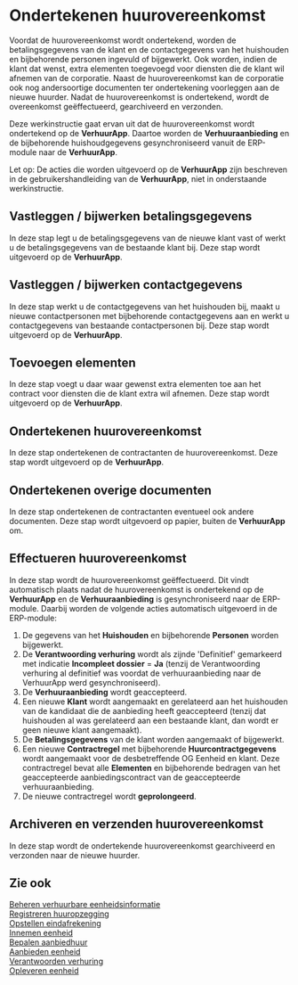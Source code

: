 # Ondertekenen huurovereenkomst

Voordat de huurovereenkomst wordt ondertekend, worden de betalingsgegevens van de klant en de contactgegevens van het huishouden en bijbehorende personen ingevuld of bijgewerkt. Ook worden, indien de klant dat wenst, extra elementen toegevoegd voor diensten die de klant wil afnemen van de corporatie. Naast de huurovereenkomst kan de corporatie ook nog andersoortige documenten ter ondertekening voorleggen aan de nieuwe huurder. Nadat de huurovereenkomst is ondertekend, wordt de overeenkomst geëffectueerd, gearchiveerd en verzonden.

Deze werkinstructie gaat ervan uit dat de huurovereenkomst wordt ondertekend op de **VerhuurApp**. Daartoe worden de **Verhuuraanbieding** en de bijbehorende huishoudgegevens gesynchroniseerd vanuit de ERP-module naar de **VerhuurApp**.

Let op: De acties die worden uitgevoerd op de **VerhuurApp** zijn beschreven in de gebruikershandleiding van de **VerhuurApp**, niet in onderstaande werkinstructie.

## Vastleggen / bijwerken betalingsgegevens

In deze stap legt u de betalingsgegevens van de nieuwe klant vast of werkt u de betalingsgegevens van de bestaande klant bij. Deze stap wordt uitgevoerd op de **VerhuurApp**.

## Vastleggen / bijwerken contactgegevens

In deze stap werkt u de contactgegevens van het huishouden bij, maakt u nieuwe contactpersonen met bijbehorende contactgegevens aan en werkt u contactgegevens van bestaande contactpersonen bij. Deze stap wordt uitgevoerd op de **VerhuurApp**.

## Toevoegen elementen

In deze stap voegt u daar waar gewenst extra elementen toe aan het contract voor diensten die de klant extra wil afnemen. Deze stap wordt uitgevoerd op de **VerhuurApp**.  

## Ondertekenen huurovereenkomst

In deze stap ondertekenen de contractanten de huurovereenkomst. Deze stap wordt uitgevoerd op de **VerhuurApp**.  

## Ondertekenen overige documenten

In deze stap ondertekenen de contractanten eventueel ook andere documenten. Deze stap wordt uitgevoerd op papier, buiten de **VerhuurApp** om.

## Effectueren huurovereenkomst

In deze stap wordt de huurovereenkomst geëffectueerd. Dit vindt automatisch plaats nadat de huurovereenkomst is ondertekend op de **VerhuurApp** en de **Verhuuraanbieding** is gesynchroniseerd naar de ERP-module. Daarbij worden de volgende acties automatisch uitgevoerd in de ERP-module:

1. De gegevens van het **Huishouden** en bijbehorende **Personen** worden bijgewerkt.
2. De **Verantwoording verhuring** wordt als zijnde 'Definitief' gemarkeerd met indicatie **Incompleet dossier** = **Ja** (tenzij de Verantwoording verhuring al definitief was voordat de verhuuraanbieding naar de VerhuurApp werd gesynchroniseerd).  
3. De **Verhuuraanbieding** wordt geaccepteerd.
4. Een nieuwe **Klant** wordt aangemaakt en gerelateerd aan het huishouden van de kandidaat die de aanbieding heeft geaccepteerd (tenzij dat huishouden al was gerelateerd aan een bestaande klant, dan wordt er geen nieuwe klant aangemaakt).  
5. De **Betalingsgegevens** van de klant worden aangemaakt of bijgewerkt.
6. Een nieuwe **Contractregel** met bijbehorende **Huurcontractgegevens** wordt aangemaakt voor de desbetreffende OG Eenheid en klant. Deze contractregel bevat alle **Elementen** en bijbehorende bedragen van het geaccepteerde aanbiedingscontract van de geaccepteerde verhuuraanbieding.
7. De nieuwe contractregel wordt **geprolongeerd**.

## Archiveren en verzenden huurovereenkomst

In deze stap wordt de ondertekende huurovereenkomst gearchiveerd en verzonden naar de nieuwe huurder.

## Zie ook

[Beheren verhuurbare eenheidsinformatie](beheren-verhuurbare-eenheidsinformatie/)  
[Registreren huuropzegging](registreren-huuropzegging/)  
[Opstellen eindafrekening](opstellen-eindafrekening/)  
[Innemen eenheid](innemen-eenheid/)  
[Bepalen aanbiedhuur](Bepalen-aanbiedhuur/)  
[Aanbieden eenheid](aanbieden-eenheid/)  
[Verantwoorden verhuring](verantwoorden-verhuring/)  
[Opleveren eenheid](opleveren-eenheid/)
